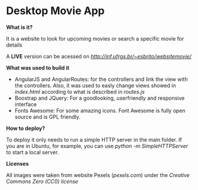 # Desktop Movie App

**What is it?**

It is a website to look for upcoming movies or search a specific movie for details

A **LIVE** version can be acessed on _http://inf.ufrgs.br/~esbrito/websitemovie/_

**What was used to build it**

 * AngularJS and AngularRoutes: for the controllers and link the view with the controllers. Also, it was used to easly change views showed in _index.html_ according to what is described in _routes.js_
 * Boostrap and JQuery: For a goodlooking, userfriendly and responsive interface
 * Fonts Awesome: For some amazing icons. Font Awesome is fully open source and is GPL friendly.

**How to deploy?**

To deploy it only needs to run a simple HTTP server in the main folder. If you are in Ubuntu, for example, you can use _python -m SimpleHTTPServer_ to start a local server.

**Licenses**

All images were taken from website Pexels (_pexels.com_) under the *Creative Commons Zero (CC0) license*
